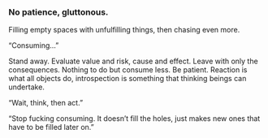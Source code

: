 ### No patience, gluttonous.

Filling empty spaces with unfulfilling things, then chasing even more. 

“Consuming...”

Stand away. Evaluate value and risk, cause and effect. Leave with only the consequences. Nothing to do but consume less. Be patient. Reaction is what all objects do, introspection is something that thinking beings can undertake. 

“Wait, think, then act.”

“Stop fucking consuming. It doesn’t fill the holes, just makes new ones that have to be filled later on.”